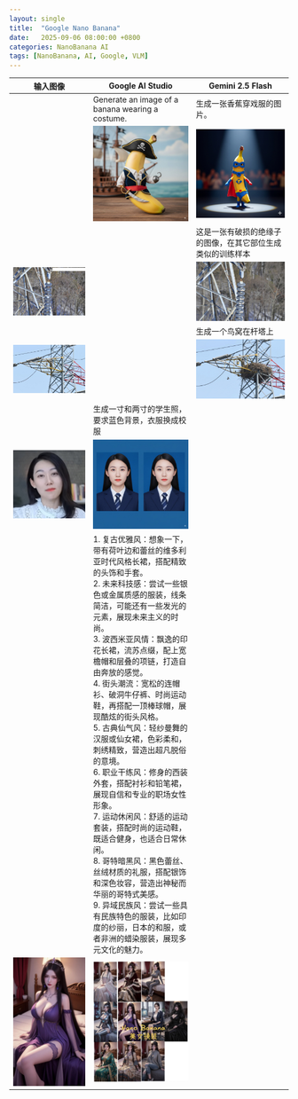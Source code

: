 ```yaml
---
layout: single
title:  "Google Nano Banana"
date:   2025-09-06 08:00:00 +0800
categories: NanoBanana AI
tags: [NanoBanana, AI, Google, VLM]
---
```


<!--more-->

| 输入图像 | Google AI Studio | Gemini 2.5 Flash |
| --- | --- | --- |
| | Generate an image of a banana wearing a costume. | 生成一张香蕉穿戏服的图片。 |
| | ![](/images/2025/NanoBanana/GoogleAIStudio1.jpeg) | ![](/images/2025/NanoBanana/Gemini2_5Flash1.jpeg) |
| |  | 这是一张有破损的绝缘子的图像，在其它部位生成类似的训练样本 |
| ![](/images/2025/NanoBanana/insulator.jpeg) |  | ![](/images/2025/NanoBanana/insulator_generate_damage.jpeg) |
| |  | 生成一个鸟窝在杆塔上 |
| ![](/images/2025/NanoBanana/tower.png) | | ![](/images/2025/NanoBanana/tower_bird_nest.jpeg) |
| | 生成一寸和两寸的学生照，要求蓝色背景，衣服换成校服 | |
| ![](/images/2025/NanoBanana/xiaolin.jpeg) | ![](/images/2025/NanoBanana/xiaolin_student_photo.jpeg) | |
| | 1. 复古优雅风：想象一下，带有荷叶边和蕾丝的维多利亚时代风格长裙，搭配精致的头饰和手套。<br/>2. 未来科技感：尝试一些银色或金属质感的服装，线条简洁，可能还有一些发光的元素，展现未来主义的时尚。<br/>3. 波西米亚风情：飘逸的印花长裙，流苏点缀，配上宽檐帽和层叠的项链，打造自由奔放的感觉。<br/>4. 街头潮流：宽松的连帽衫、破洞牛仔裤、时尚运动鞋，再搭配一顶棒球帽，展现酷炫的街头风格。<br/>5. 古典仙气风：轻纱曼舞的汉服或仙女裙，色彩柔和，刺绣精致，营造出超凡脱俗的意境。<br/>6. 职业干练风：修身的西装外套，搭配衬衫和铅笔裙，展现自信和专业的职场女性形象。<br/>7. 运动休闲风：舒适的运动套装，搭配时尚的运动鞋，既适合健身，也适合日常休闲。<br/>8. 哥特暗黑风：黑色蕾丝、丝绒材质的礼服，搭配银饰和深色妆容，营造出神秘而华丽的哥特式美感。<br/>9. 异域民族风：尝试一些具有民族特色的服装，比如印度的纱丽，日本的和服，或者非洲的蜡染服装，展现多元文化的魅力。<br/> | |
| ![](/images/2025/NanoBanana/beauty.jpeg) | ![](/images/2025/NanoBanana/beauty_outfit_change.jpeg) | |
